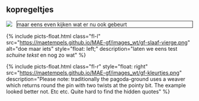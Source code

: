<h2>kopregeltjes</h2>

<img src="https://maetempels.github.io/MAE-gf/images_wt/gf-slaaf-vierge.png" style="float: left;">
<p style="margin-left:2em; border: 1px solid;">maar eens even kijken wat er nu ook gebeurt</p>
<p class="break"></p>

 
{% include picts-float.html
  class="fl-l"
  src="https://maetempels.github.io/MAE-gf/images_wt/gf-slaaf-vierge.png"
  alt="doe maar iets"
  style="float: left;"
  description="laten we eens test <i>schuine tekst</i> en nog zo wat"
  %}

{% include picts-float.html
  class="fl-r"
  style="float: right"
  src="https://maetempels.github.io/MAE-gf/images_wt/gf-kleurtjes.png"
  description="Please note: traditionally the pagoda-ground uses a weaver which returns round the pin with two twists at the pointy bit. The example looked better not. Etc etc. Quite hard to find the hidden quotes"
%}





